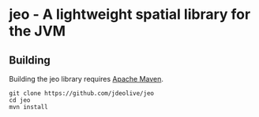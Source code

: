 # jeo - A lightweight spatial library for the JVM 

## Building

Building the jeo library requires [Apache Maven](http://maven.apache.org).

    git clone https://github.com/jdeolive/jeo
    cd jeo
    mvn install
